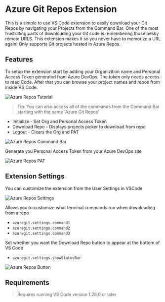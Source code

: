 # Azure Git Repos Extension

This is a simple to use VS Code extension to easily download your Git Repos by navigating your Projects from the Command Bar. One of the most frustrating parts of downloading your Git code is remembering those pesky remote URLS. This extension makes it so you never have to memorize a URL again! Only supports Git projects hosted in Azure Repos.

## Features

To setup the extension start by adding your Organizition name and Personal Access Token generated from Azure DevOps. The token only needs access to read Code. After that you can browse your project names and repos from inside VS Code.

![Azure Repos Tutorial](https://www.neilb.net/site/images/animated_tutorial.gif)

> Tip: You can also access all of the commands from the Command Bar starting with the name 'Azure Git Repos'

* Initialize - Set Org and Personal Access Token
* Download Repo - Displays projects picker to download from repo
* Logout - Clears the Org and PAT

![Azure Repos Command Bar](https://www.neilb.net/site/images/command_bar.png)

Generate you Personal Access Token from your Azure DevOps site

![Azure Repos PAT](https://www.neilb.net/site/images/pat.jpg)


## Extension Settings

You can customize the extension from the User Settings in VSCode

![Azure Repos Settings](https://www.neilb.net/site/images/animated_settings.gif)

Allows you to customize what terminal commands run when downloading from a repo

* `azuregit.settings.command1` 
* `azuregit.settings.command2` 
* `azuregit.settings.command3` 

Set whether you want the Download Repo button to appear at the bottom of VS Code

* `azuregit.settings.showStatusBar`

![Azure Repos Button](https://www.neilb.net/site/images/status_bar.jpg)

## Requirements

> Requires running VS Code version 1.28.0 or later
